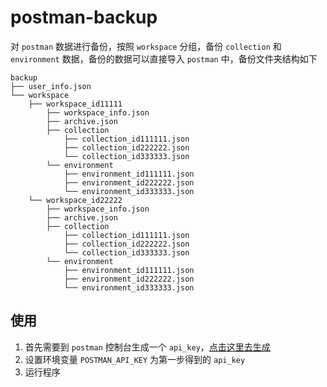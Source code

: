 # postman-backup

对 `postman` 数据进行备份，按照 `workspace` 分组，备份 `collection` 和 `environment` 数据，备份的数据可以直接导入 `postman` 中，备份文件夹结构如下
```
backup
├── user_info.json
└── workspace
    ├── workspace_id11111
        ├── workspace_info.json
        ├── archive.json
        ├── collection
            ├── collection_id111111.json
            ├── collection_id222222.json
            └── collection_id333333.json
        └── environment
            ├── environment_id111111.json
            ├── environment_id222222.json
            └── environment_id333333.json
    └── workspace_id22222
        ├── workspace_info.json
        ├── archive.json
        ├── collection
            ├── collection_id111111.json
            ├── collection_id222222.json
            └── collection_id333333.json
        └── environment
            ├── environment_id111111.json
            ├── environment_id222222.json
            └── environment_id333333.json
```
## 使用

1. 首先需要到 `postman` 控制台生成一个 `api_key`，[点击这里去生成](https://go.postman.co/settings/me/api-keys)
2. 设置环境变量 `POSTMAN_API_KEY` 为第一步得到的 `api_key`
3. 运行程序
